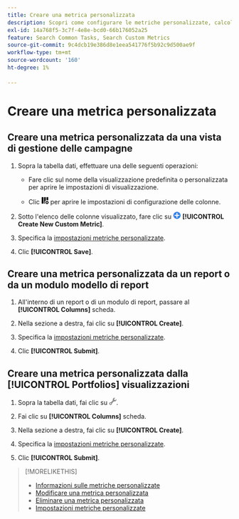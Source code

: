 ```yaml
---
title: Creare una metrica personalizzata
description: Scopri come configurare le metriche personalizzate, calcolate dalle metriche standard.
exl-id: 14a768f5-3c7f-4e8e-bcd0-66b176052a25
feature: Search Common Tasks, Search Custom Metrics
source-git-commit: 9c4dcb19e386d8e1eea541776f5b92c9d500ae9f
workflow-type: tm+mt
source-wordcount: '160'
ht-degree: 1%

---
```


# Creare una metrica personalizzata

## Creare una metrica personalizzata da una vista di gestione delle campagne

1. Sopra la tabella dati, effettuare una delle seguenti operazioni:

   * Fare clic sul nome della visualizzazione predefinita o personalizzata per aprire le impostazioni di visualizzazione.

   * Clic ![Colonne personalizzate](/help/search-social-commerce/assets/custom-columns.png "Colonne personalizzate") per aprire le impostazioni di configurazione delle colonne.

1. Sotto l&#39;elenco delle colonne visualizzato, fare clic su ![Creare una nuova metrica personalizzata](/help/search-social-commerce/assets/add.png) **[!UICONTROL Create New Custom Metric]**.

1. Specifica la [impostazioni metriche personalizzate](custom-metric-settings.md).

1. Clic **[!UICONTROL Save]**.

## Creare una metrica personalizzata da un report o da un modulo modello di report

1. All&#39;interno di un report o di un modulo di report, passare al **[!UICONTROL Columns]** scheda.

1. Nella sezione a destra, fai clic su **[!UICONTROL Create]**.

1. Specifica la [impostazioni metriche personalizzate](custom-metric-settings.md).

1. Clic **[!UICONTROL Submit]**.

## Creare una metrica personalizzata dalla [!UICONTROL Portfolios] visualizzazioni

1. Sopra la tabella dati, fai clic su ![Modifica vista selezionata](/help/search-social-commerce/assets/view-settings.png "Modifica vista selezionata").

1. Fai clic su **[!UICONTROL Columns]** scheda.

1. Nella sezione a destra, fai clic su **[!UICONTROL Create]**.

1. Specifica la [impostazioni metriche personalizzate](custom-metric-settings.md).

1. Clic **[!UICONTROL Submit]**.

>[!MORELIKETHIS]
>
>* [Informazioni sulle metriche personalizzate](custom-metric-about.md)
>* [Modificare una metrica personalizzata](custom-metric-edit.md)
>* [Eliminare una metrica personalizzata](custom-metric-delete.md)
>* [Impostazioni metriche personalizzate](custom-metric-settings.md)
